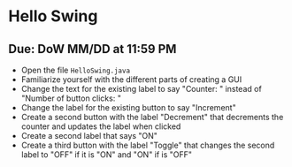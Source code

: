 # Hello Swing

## Due: DoW MM/DD at 11:59 PM

- Open the file `HelloSwing.java`
- Familiarize yourself with the different parts of creating a GUI
- Change the text for the existing label to say "Counter: " instead of "Number of button clicks: "
- Change the label for the existing button to say "Increment"
- Create a second button with the label "Decrement" that decrements the counter and updates the label when clicked
- Create a second label that says "ON"
- Create a third button with the label "Toggle" that changes the second label to "OFF" if it is "ON" and "ON" if is "OFF"
